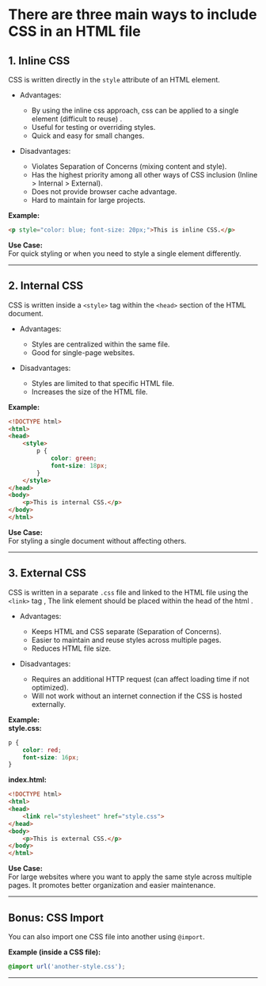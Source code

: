 # There are **three main ways** to include CSS in an HTML file

## 1. **Inline CSS**

CSS is written directly in the `style` attribute of an HTML element.

- Advantages:

  - By using the inline css approach, css can be applied to a single element (difficult to reuse) .
  - Useful for testing or overriding styles.
  - Quick and easy for small changes.

- Disadvantages:

  - Violates Separation of Concerns (mixing content and style).
  - Has the highest priority among all other ways of CSS inclusion (Inline > Internal > External).
  - Does not provide browser cache advantage.
  - Hard to maintain for large projects.

**Example:**

```html
<p style="color: blue; font-size: 20px;">This is inline CSS.</p>
```

**Use Case:**  
For quick styling or when you need to style a single element differently.

---

## 2. **Internal CSS**  

CSS is written inside a `<style>` tag within the `<head>` section of the HTML document.

- Advantages:

  - Styles are centralized within the same file.
  - Good for single-page websites.

- Disadvantages:

  - Styles are limited to that specific HTML file.
  - Increases the size of the HTML file.

**Example:**

```html
<!DOCTYPE html>
<html>
<head>
    <style>
        p {
            color: green;
            font-size: 18px;
        }
    </style>
</head>
<body>
    <p>This is internal CSS.</p>
</body>
</html>
```

**Use Case:**  
For styling a single document without affecting others.

---

## 3. **External CSS**  

CSS is written in a separate `.css` file and linked to the HTML file using the `<link>` tag , The link element should be placed within the head of the html .

- Advantages:

  - Keeps HTML and CSS separate (Separation of Concerns).
  - Easier to maintain and reuse styles across multiple pages.
  - Reduces HTML file size.

- Disadvantages:

  - Requires an additional HTTP request (can affect loading time if not optimized).
  - Will not work without an internet connection if the CSS is hosted externally.

**Example:**  
**style.css:**

```css
p {
    color: red;
    font-size: 16px;
}
```

**index.html:**

```html
<!DOCTYPE html>
<html>
<head>
    <link rel="stylesheet" href="style.css">
</head>
<body>
    <p>This is external CSS.</p>
</body>
</html>
```

**Use Case:**  
For large websites where you want to apply the same style across multiple pages. It promotes better organization and easier maintenance.

---

## Bonus: **CSS Import**  

You can also import one CSS file into another using `@import`.

**Example (inside a CSS file):**

```css
@import url('another-style.css');
```

---
